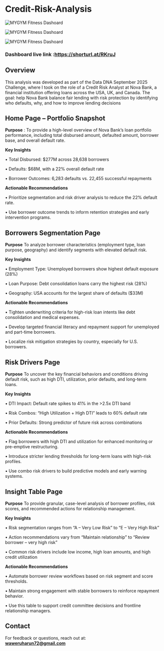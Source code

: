 # Credit-Risk-Analysis

![MYGYM Fitness Dashoard]()

![MYGYM Fitness Dashoard]()

![MYGYM Fitness Dashoard]()
                                              
### Dashboard live link :https://shorturl.at/RKruJ


## Overview  
This analysis was developed as part of the Data DNA September 2025 Challenge, where I took on the role of a Credit Risk Analyst at Nova Bank, a financial institution offering loans across the USA, UK, and Canada. The goal: help Nova Bank balance fair lending with risk protection by identifying who defaults, why, and how to improve lending decisions


##  Home Page – Portfolio Snapshot

**Purpose** :
To provide a high-level overview of Nova Bank’s loan portfolio performance, including total disbursed amount, defaulted amount, borrower base, and overall default rate.


**Key Insights**

• 	Total Disbursed: $277M across 28,638 borrowers

• 	Defaults: $68M, with a 22% overall default rate

• 	Borrower Outcomes: 6,283 defaults vs. 22,455 successful repayments


**Actionable Recommendations**

• 	Prioritize segmentation and risk driver analysis to reduce the 22% default rate.


• 	Use borrower outcome trends to inform retention strategies and early intervention programs.


## Borrowers Segmentation Page

**Purpose**
To analyze borrower characteristics (employment type, loan purpose, geography) and identify segments with elevated default risk.


 **Key Insights**

• 	Employment Type: Unemployed borrowers show highest default exposure (28%)


• 	Loan Purpose: Debt consolidation loans carry the highest risk (28%)


• 	Geography: USA accounts for the largest share of defaults ($33M)


**Actionable Recommendations**

• 	Tighten underwriting criteria for high-risk loan intents like debt consolidation and medical expenses.

• 	Develop targeted financial literacy and repayment support for unemployed and part-time borrowers.

• 	Localize risk mitigation strategies by country, especially for U.S. borrowers.


## Risk Drivers Page

**Purpose**
To uncover the key financial behaviors and conditions driving default risk, such as high DTI, utilization, prior defaults, and long-term loans.

**Key Insights**

• 	DTI Impact: Default rate spikes to 41% in the >2.5x DTI band

• 	Risk Combos: “High Utilization + High DTI” leads to 60% default rate

• 	Prior Defaults: Strong predictor of future risk across combinations


**Actionable Recommendations**

• 	Flag borrowers with high DTI and utilization for enhanced monitoring or pre-emptive restructuring.

• 	Introduce stricter lending thresholds for long-term loans with high-risk profiles.

• 	Use combo risk drivers to build predictive models and early warning systems.


## Insight Table Page

**Purpose**
To provide granular, case-level analysis of borrower profiles, risk scores, and recommended actions for relationship management.

**Key Insights**

• 	Risk segmentation ranges from “A – Very Low Risk” to “E – Very High Risk”

• 	Action recommendations vary from “Maintain relationship” to “Review borrower – very high risk”

• 	Common risk drivers include low income, high loan amounts, and high credit utilization


**Actionable Recommendations**

• 	Automate borrower review workflows based on risk segment and score thresholds.

• 	Maintain strong engagement with stable borrowers to reinforce repayment behavior.

• 	Use this table to support credit committee decisions and frontline relationship managers.


## Contact  
For feedback or questions, reach out at:  
**waweruharun72@gmail.com**

